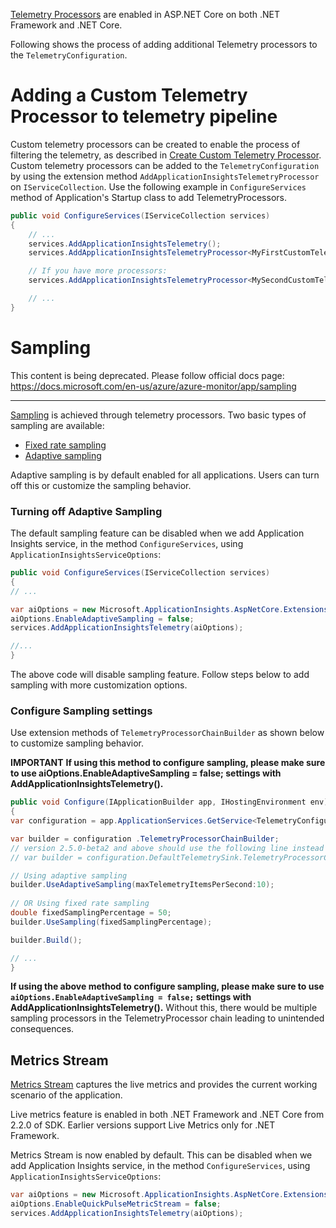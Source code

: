 [Telemetry Processors](https://azure.microsoft.com/en-us/documentation/articles/app-insights-api-filtering-sampling/#filtering-itelemetryprocessor) are enabled in ASP.NET Core on both .NET Framework and .NET Core.

Following shows the process of adding additional Telemetry processors to the `TelemetryConfiguration`.


# Adding a Custom Telemetry Processor to telemetry pipeline

Custom telemetry processors can be created to enable the process of filtering the telemetry, as described in [Create Custom Telemetry Processor](https://azure.microsoft.com/en-us/documentation/articles/app-insights-api-filtering-sampling/#filtering-itelemetryprocessor). Custom telemetry processors can be added to the `TelemetryConfiguration` by using the extension method `AddApplicationInsightsTelemetryProcessor` on `IServiceCollection`. Use the following example in `ConfigureServices` method of Application's Startup class to add TelemetryProcessors.

``` c#
public void ConfigureServices(IServiceCollection services)
{
    // ...
    services.AddApplicationInsightsTelemetry();
    services.AddApplicationInsightsTelemetryProcessor<MyFirstCustomTelemetryProcessor>();

    // If you have more processors:
    services.AddApplicationInsightsTelemetryProcessor<MySecondCustomTelemetryProcessor>();

    // ...
}
```

# Sampling

This content is being deprecated. Please follow official docs page:
https://docs.microsoft.com/en-us/azure/azure-monitor/app/sampling

-----
[Sampling](https://azure.microsoft.com/en-us/documentation/articles/app-insights-sampling) is achieved through telemetry processors. Two basic types of sampling are available:

* [Fixed rate sampling](https://azure.microsoft.com/en-us/documentation/articles/app-insights-sampling/#fixed-rate-sampling-for-aspnet-web-sites)
* [Adaptive sampling](https://azure.microsoft.com/en-us/documentation/articles/app-insights-sampling/#adaptive-sampling-at-your-web-server)

Adaptive sampling is by default enabled for all applications. Users can turn off this or customize the sampling behavior.

### Turning off Adaptive Sampling
The default sampling feature can be disabled when we add Application Insights service, in the method ```ConfigureServices```, using ```ApplicationInsightsServiceOptions```:

``` c#
public void ConfigureServices(IServiceCollection services)
{
// ...

var aiOptions = new Microsoft.ApplicationInsights.AspNetCore.Extensions.ApplicationInsightsServiceOptions();
aiOptions.EnableAdaptiveSampling = false;
services.AddApplicationInsightsTelemetry(aiOptions);

//...
}
```
The above code will disable sampling feature. Follow steps below to add sampling with more customization options.

### Configure Sampling settings
Use extension methods of ```TelemetryProcessorChainBuilder``` as shown below to customize sampling behavior.

****IMPORTANT****
**If using this method to configure sampling, please make sure to use aiOptions.EnableAdaptiveSampling = false; settings with AddApplicationInsightsTelemetry().**

``` c#
public void Configure(IApplicationBuilder app, IHostingEnvironment env)
{
var configuration = app.ApplicationServices.GetService<TelemetryConfiguration>();

var builder = configuration .TelemetryProcessorChainBuilder;
// version 2.5.0-beta2 and above should use the following line instead of above. (https://github.com/Microsoft/ApplicationInsights-aspnetcore/blob/develop/CHANGELOG.md#version-250-beta2)
// var builder = configuration.DefaultTelemetrySink.TelemetryProcessorChainBuilder;

// Using adaptive sampling
builder.UseAdaptiveSampling(maxTelemetryItemsPerSecond:10);
 
// OR Using fixed rate sampling   
double fixedSamplingPercentage = 50;
builder.UseSampling(fixedSamplingPercentage);

builder.Build();

// ...
}

```

**If using the above method to configure sampling, please make sure to use ```aiOptions.EnableAdaptiveSampling = false;``` settings with AddApplicationInsightsTelemetry().** Without this, there would be multiple sampling processors in the TelemetryProcessor chain leading to unintended consequences.


## Metrics Stream

[Metrics Stream](https://azure.microsoft.com/en-us/blog/live-metrics-stream/) captures the live metrics and provides the current working scenario of the application.

Live metrics feature is enabled in both .NET Framework and .NET Core from 2.2.0 of SDK. Earlier versions support Live Metrics only for .NET Framework.

Metrics Stream is now enabled by default. This can be disabled when we add Application Insights service, in the method ```ConfigureServices```, using ```ApplicationInsightsServiceOptions```:

``` c#
var aiOptions = new Microsoft.ApplicationInsights.AspNetCore.Extensions.ApplicationInsightsServiceOptions();
aiOptions.EnableQuickPulseMetricStream = false;
services.AddApplicationInsightsTelemetry(aiOptions);
```